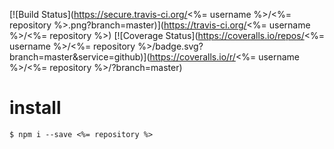 [![Build Status](https://secure.travis-ci.org/<%= username %>/<%= repository %>.png?branch=master)](https://travis-ci.org/<%= username %>/<%= repository %>)
[![Coverage Status](https://coveralls.io/repos/<%= username %>/<%= repository %>/badge.svg?branch=master&service=github)](https://coveralls.io/r/<%= username %>/<%= repository %>/?branch=master)

# install

```shell
$ npm i --save <%= repository %>
```
